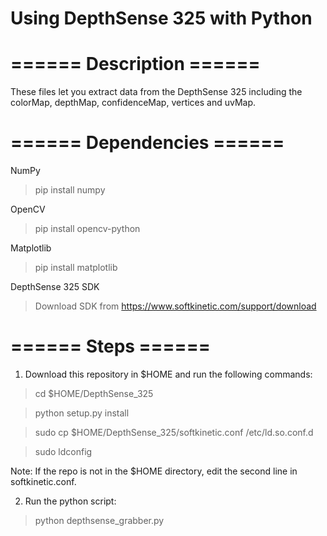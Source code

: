 # Using DepthSense 325 with Python
# ====== Description ======
These files let you extract data from the DepthSense 325 including the colorMap, depthMap, confidenceMap, vertices and uvMap.

# ====== Dependencies ======
NumPy
> pip install numpy

OpenCV
> pip install opencv-python

Matplotlib
> pip install matplotlib

DepthSense 325 SDK
> Download SDK from https://www.softkinetic.com/support/download

# ====== Steps ======
1. Download this repository in $HOME and run the following commands:

> cd $HOME/DepthSense_325

> python setup.py install

> sudo cp $HOME/DepthSense_325/softkinetic.conf /etc/ld.so.conf.d 

> sudo ldconfig

Note: If the repo is not in the $HOME directory, edit the second line in softkinetic.conf.

2. Run the python script:

> python depthsense_grabber.py
